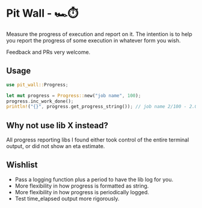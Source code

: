 # Pit Wall - 🏎⏱
Measure the progress of execution and report on it. The intention is to help you report the progress of some execution in whatever form you wish.

Feedback and PRs very welcome.

## Usage
```rs
use pit_wall::Progress;

let mut progress = Progress::new("job name", 100);
progress.inc_work_done();
println!("{}", progress.get_progress_string()); // job name 2/100 - 2.0% started 2s ago, eta: 98s
```

## Why not use lib X instead?
All progress reporting libs I found either took control of the entire terminal output, or did not show an eta estimate.

## Wishlist
* Pass a logging function plus a period to have the lib log for you.
* More flexibility in how progress is formatted as string.
* More flexibility in how progress is periodically logged.
* Test time_elapsed output more rigorously.
